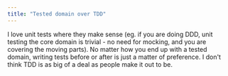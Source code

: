 ```yaml
---
title: "Tested domain over TDD"
---
```


I love unit tests where they make sense (eg. if you are doing DDD, unit testing the core domain is trivial - no need for mocking, and you are covering the moving parts). No matter how you end up with a tested domain, writing tests before or after is just a matter of preference. I don't think TDD is as big of a deal as people make it out to be.
